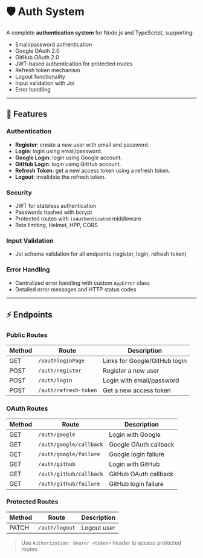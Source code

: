 # 🛡️ Auth System

A complete **authentication system** for Node.js and TypeScript, supporting:

- Email/password authentication
- Google OAuth 2.0
- GitHub OAuth 2.0
- JWT-based authentication for protected routes
- Refresh token mechanism
- Logout functionality
- Input validation with Joi
- Error handling

---

## 📝 Features

### Authentication

- **Register**: create a new user with email and password.
- **Login**: login using email/password.
- **Google Login**: login using Google account.
- **GitHub Login**: login using GitHub account.
- **Refresh Token**: get a new access token using a refresh token.
- **Logout**: invalidate the refresh token.

### Security

- JWT for stateless authentication
- Passwords hashed with bcrypt
- Protected routes with `isAuthenticated` middleware
- Rate limiting, Helmet, HPP, CORS

### Input Validation

- Joi schema validation for all endpoints (register, login, refresh token)

### Error Handling

- Centralized error handling with custom `AppError` class
- Detailed error messages and HTTP status codes

---

## ⚡ Endpoints

### Public Routes

| Method | Route                     | Description                    |
|--------|---------------------------|--------------------------------|
| GET    | `/oauthloginPage`         | Links for Google/GitHub login |
| POST   | `/auth/register`          | Register a new user            |
| POST   | `/auth/login`             | Login with email/password      |
| POST   | `/auth/refresh-token`     | Get a new access token         |

### OAuth Routes

| Method | Route                       | Description                 |
|--------|-----------------------------|-----------------------------|
| GET    | `/auth/google`              | Login with Google           |
| GET    | `/auth/google/callback`     | Google OAuth callback       |
| GET    | `/auth/google/failure`      | Google login failure        |
| GET    | `/auth/github`              | Login with GitHub           |
| GET    | `/auth/github/callback`     | GitHub OAuth callback       |
| GET    | `/auth/github/failure`      | GitHub login failure        |

### Protected Routes

| Method | Route              | Description       |
|--------|------------------|-----------------|
| PATCH  | `/auth/logout`     | Logout user      |

> Use `Authorization: Bearer <token>` header to access protected routes.

